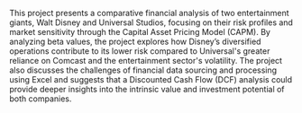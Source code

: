 This project presents a comparative financial analysis of two entertainment giants, Walt Disney and Universal Studios, focusing on their risk profiles and market sensitivity through the Capital Asset Pricing Model (CAPM). By analyzing beta values, the project explores how Disney’s diversified operations contribute to its lower risk compared to Universal's greater reliance on Comcast and the entertainment sector's volatility. The project also discusses the challenges of financial data sourcing and processing using Excel and suggests that a Discounted Cash Flow (DCF) analysis could provide deeper insights into the intrinsic value and investment potential of both companies.
